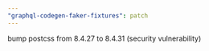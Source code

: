 ```yaml
---
"graphql-codegen-faker-fixtures": patch
---
```


bump postcss from 8.4.27 to 8.4.31 (security vulnerability)
